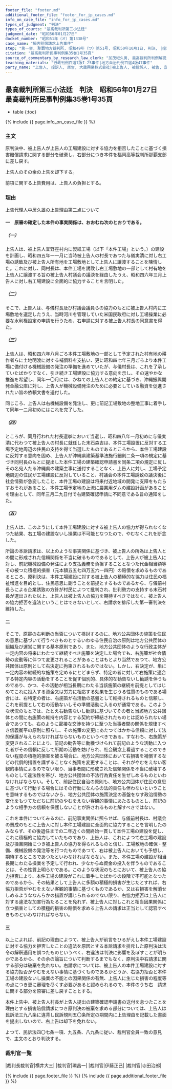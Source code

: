 ```yaml
---
footer_file: "footer.md"
additional_footer_file: "footer_for_jp_cases.md"
info_on_case_file: "info_for_jp_cases.md"
types_of_judgment: "判決"
types_of_courts: "最高裁判所第三小法廷"
judgment_date: "昭和56年01月27日"
docket_number: "昭和51年（オ）第1338号"
case_name: "損害賠償請求上告事件"
step: "第一審, 那覇地方裁判所, 昭和49年（ワ）第51号, 昭和50年10月1日, 判決, |控訴審, 福岡高等裁判所那覇支部, 昭和50年（ネ）第55号, 昭和51年10月8日, 判決"
citation: "最高裁判所民事判例集35巻1号35頁"
source_of_commentary_by_research_law_clerk: "加茂紀久男, 最高裁判所判例解説民事篇昭和56年度21頁"
teaching_materials: "行政判例百選7版I-25事件|地方自治判例百選4版47事件"
party_name: "上告人, 控訴人, 原告, 大蔵興業株式会社|被上告人, 被控訴人, 被告, 宜野座村"
---
```


## 最高裁判所第三小法廷　判決　昭和56年01月27日　最高裁判所民事判例集35巻1号35頁

* table
{:toc}

{% include {{ page.info_on_case_file }} %}






### 主文



原判決中、被上告人が上告人の工場建設に対する協力を拒否したことに基づく損害賠償請求に関する部分を破棄し、右部分につき本件を福岡高等裁判所那覇支部に差し戻す。

上告人のその余の上告を却下する。

前項に関する上告費用は、上告人の負担とする。





### 理由



上告代理人中居久雄の上告理由第二点について

#### 一　原審の確定した本件の事実関係は、おおむね次のとおりである。

##### （一）

上告人は、被上告人宜野座村内に製紙工場（以下「本件工場」という。）の建設を計画し、昭和四五年一一月に当時被上告人の村長であつた与儀実清に対し右工場の誘致及び被上告人所有地を工場敷地として上告人に譲渡することを陳情した。これに対し、同村長は、本件工場を誘致し右工場敷地の一部として村有地を上告人に譲渡する旨の被上告人村議会の議決を経由したうえ、昭和四六年三月上告人に対し右工場建設に全面的に協力することを言明した。

##### （二）

そこで、上告人は、与儀村長及び村議会議員らの協力のもとに被上告人村内に工場敷地を選定したうえ、当時河川を管理していた米国民政府に対し工場操業に必要な水利権設定の申請を行うため、右申請に対する被上告人村長の同意書を得た。

##### （三）

上告人は、昭和四六年八月ごろ本件工場敷地の一部として予定された村有地の耕作者らに土地明渡に対する補償料を支払い、更に昭和四七年三月ごろより本件工場に備付ける機械設備の発注の準備を進めていたが、与儀村長は、これを了承していたばかりでなく、引き続き工場建設に協力する意向を示し、その速やかな推進を希望し、同年一〇月には、かねての上告人との約定に基づき、沖縄振興開発金融公庫に対し、上告人が機械設備発注のために必要としている融資を促進されたい旨の依頼文書を送付した。

同じころ、上告人は右機械設備を発注し、更に前記工場敷地の整地工事に着手して同年一二月初めにはこれを完了した。

##### （四）

ところが、同月行われた村長選挙において当選し、昭和四八年一月初めに与儀実清に代わつて被上告人の村長に就任した末石森吉は、本件工場設置に反対する工場予定地周辺の住民の支持を得て当選したものであるところから、本件工場建設に反対する意向を固め、上告人が沖縄県建築基準法施行細則二条一項の規定に基づき同村長のもとに提出した本件工場の建築確認申請書を同条二項の規定に反しその名宛人たる沖縄県の建築主事に送付することなく、上告人に対し、工場予定地周辺の住民が工場建設に反対していること、村議会の本件工場誘致の議決後に社会情勢が急変したこと、本件工場の建設は将来付近地域の開発に支障をもたらすおそれがあること、本件工場予定地の上流に農業用ダムの建設計画があることを理由として、同年三月二九日付で右建築確認申請に不同意である旨の通知をした。

##### （五）

上告人は、このようにして本件工場建設に対する被上告人の協力が得られなくなつた結果、右工場の建設ないし操業は不可能となつたので、やむなくこれを断念した。

所論の本訴請求は、以上のような事実関係に基づき、被上告人の所為は上告人との間に形成された信頼関係を不当に破るものであるとして、上告人が被上告人に対し、前記機械設備の発注により支払義務を負担することとなつた代金相当額等その被つた積極的損害（元本額五五七四万五六一四円）の賠償を求めるものであるところ、原判決は、本件工場建設に対する被上告人の積極的な協力は住民の福祉増進を目的とし、住民意思に副うことを前提とするものであるから、与儀前村長らによる企業誘致の方針が村民によつて批判され、批判勢力の支持する末石村長が選出された以上、上告人は被上告人の協力を期待すべきではなく、被上告人の協力拒否を違法ということはできないとして、右請求を排斥した第一審判決を維持した。

#### 二

そこで、原審の右判断の当否について検討するのに、地方公共団体の施策を住民の意思に基づいて行うべきものとするいわゆる住民自治の原則は地方公共団体の組織及び運営に関する基本原則であり、また、地方公共団体のような行政主体が一定内容の将来にわたつて継続すべき施策を決定した場合でも、右施策が社会情勢の変動等に伴つて変更されることがあることはもとより当然であつて、地方公共団体は原則として右決定に拘束されるものではない。しかし、右決定が、単に一定内容の継続的な施策を定めるにとどまらず、特定の者に対して右施策に適合する特定内容の活動をすることを促す個別的、具体的な勧告ないし勧誘を伴うものであり、かつ、その活動が相当長期にわたる当該施策の継続を前提としてはじめてこれに投入する資金又は労力に相応する効果を生じうる性質のものである場合には、右特定の者は、右施策が右活動の基盤として維持されるものと信頼し、これを前提として右の活動ないしその準備活動に入るのが通常である。このような状況のもとでは、たとえ右勧告ないし勧誘に基づいてその者と当該地方公共団体との間に右施策の維持を内容とする契約が締結されたものとは認められない場合であつても、右のように密接な交渉を持つに至つた当事者間の関係を規律すべき信義衡平の原則に照らし、その施策の変更にあたつてはかかる信頼に対して法的保護が与えられなければならないものというべきである。すなわち、右施策が変更されることにより、前記の勧告等に動機づけられて前記のような活動に入つた者がその信頼に反して所期の活動を妨げられ、社会観念上看過することのできない程度の積極的損害を被る場合に、地方公共団体において右損害を補償するなどの代償的措置を講ずることなく施策を変更することは、それがやむをえない客観的事情によるのでない限り、当事者間に形成された信頼関係を不当に破壊するものとして違法性を帯び、地方公共団体の不法行為責任を生ぜしめるものといわなければならない。そして、前記住民自治の原則も、地方公共団体が住民の意思に基づいて行動する場合にはその行動になんらの法的責任も伴わないということを意味するものではないから、地方公共団体の施策決定の基盤をなす政治情勢の変化をもつてただちに前記のやむをえない客観的事情にあたるものとし、前記のような相手方の信頼を保護しないことが許されるものと解すべきではない。

これを本件についてみるのに、前記事実関係に照らせば、与儀前村長は、村議会の賛成のもとに上告人に対し本件工場建設に全面的に協力することを言明したのみならず、その後退任までの二年近くの間終始一貫して本件工場の建設を促し、これに積極的に協力していたものであり、上告人は、これによつて右工場の建設及び操業開始につき被上告人の協力を得られるものと信じ、工場敷地の確保・整備、機械設備の発注等を行つたものであつて、右は被上告人においても予想し、期待するところであつたといわなければならない。また、本件工場の建設が相当長期にわたる操業を予定して行われ、少なからぬ資金の投入を伴うものであることは、その性質上明らかである。このような状況のもとにおいて、被上告人の協力拒否により、本件工場の建設がこれに着手したばかりの段階で不可能となつたのであるから、その結果として上告人に多額の積極的損害が生じたとすれば、右協力拒否がやむをえない客観的事情に基づくものであるか、又は右損害を解消せしめるようななんらかの措置が講じられるのでない限り、右協力拒否は上告人に対する違法な加害行為たることを免れず、被上告人に対しこれと相当因果関係に立つ損害としての積極的損害の賠償を求める上告人の請求は正当として認容すべきものといわなければならない。

#### 三

以上によれば、前記の理由によつて、被上告人が前言をひるがえし本件工場建設に対する協力を拒否したことの違法を原因とする本訴請求を排斥した原判決は法令の解釈適用を誤つたものというべく、右違法は判決に影響を及ぼすことが明らかであるから、その余の論旨について判断するまでもなく、原判決中右請求に関する部分は破棄を免れない。右請求については、被上告人の本件工場建設に対する協力拒否がやむをえない事情に基づくものであるかどうか、右協力拒否と本件工場の建設ないし操業の不能との因果関係の有無、上告人に生じた損害の程度等の点につき更に審理を尽くす必要があると認められるので、本件のうち右　請求に関する部分を原審に差し戻すこととする。

本件上告中、被上告人村長が上告人提出の建築確認申請書の送付を怠つたことを理由とする損害賠償請求につき原判決の被棄を求める部分については、上告人は民訴法三九八条に違背し民訴規則五〇条所定の期間内に上告理由を記載した書面を提出しないので、右上告は却下を免れない。

よつて、民訴法四〇七条一項、九五条、八九条に従い、裁判官全員一致の意見で、主文のとおり判決する。

### 裁判官一覧

|裁判長裁判官|横井大三|
|裁判官|環昌一|
|裁判官|伊藤正己|
|裁判官|寺田治郎|


{% include {{ page.footer_file }}  %}
{% include {{ page.additional_footer_file }}  %}
